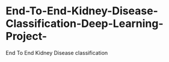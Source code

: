 # End-To-End-Kidney-Disease-Classification-Deep-Learning-Project-
End To End Kidney Disease classification 
